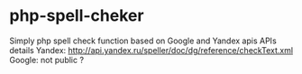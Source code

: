 php-spell-cheker
================

Simply php spell check function based on Google and Yandex apis
APIs details
Yandex: http://api.yandex.ru/speller/doc/dg/reference/checkText.xml
Google: not public ?


